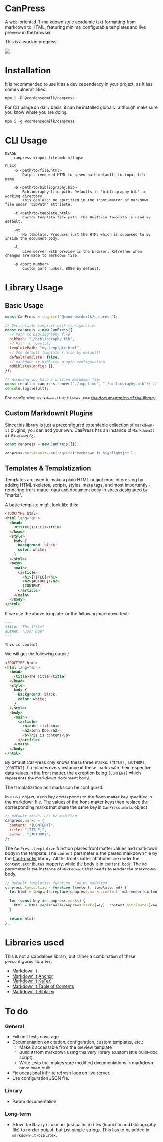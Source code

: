 # CanPress

A web-oriented R-markdown style academic text formatting from markdown to HTML,
featuring minimal configurable templates and live preview in the browser.

This is a work in progress.

![](https://i.imgur.com/Ed5UVx8.jpg)

# Installation

It is recommended to use it as a dev dependency in your project, as it has some vulnerabilities.

```
npm i -D @condensedmilk/canpress
```

For CLI usage on daily basis, it can be installed globally, although make sure you know whate you are doing.

```
npm i -g @condensedmilk/canpress
```

# CLI Usage

```
USAGE
    canpress <input_file.md> <flags>

FLAGS
    -o <path/to/file.html>
        Output rendered HTML to given path defaults to input file name.

    -b <path/to/bibliography.bib>
        Bibliography file path. Defaults to 'bibliography.bib' in working directory.
        This can also be specified in the front-matter of markdown file under 'bibPath' attribute.

    -t <path/to/template.html>
        Custom template file path. The Built-in template is used by default.

    -nt
        No template. Produces just the HTML which is supposed to by inside the document body.

    -l
        Live server with preview in the browser. Refreshes when changes are made to markdown file.

    -p <port_number>
        Custom port number. 8080 by default.

```

# Library Usage

## Basic Usage

```js
const CanPress = require("@condensedmilk/canpress");

// Instantiate canpress with configuration
const canpress = new CanPress({
  // Path to bibliography file
  bibPath: "./bibliography.bib",
  // Path to template
  templatePath: "my-template.html",
  // Use default template (false by default)
  defaultTemplate: false,
  // markdown-it-biblatex plugin configuration
  mdBiblatexConfig: {},
});

// Assuming you have a written markdown file
const result = canpress.render("./input.md", "./bibliography.bib"); // bibliography can also be specified here
console.log(result);
```

For configuring `markdown-it-biblatex`, see [the documentation of the library](https://github.com/arothuis/markdown-it-biblatex#configuration-options).

## Custom MarkdownIt Plugins

Since this library is just a preconfigured extendable collection of `markdown-it` plugins, you can add your own.
CanPress has an instance of `MarkdownIt` as its property.

```js
const canpress = new CanPress({});

canpress.markdownIt.use(require("markdown-it-highlightjs"));
```

## Templates & Templatization

Templates are used to make a plain HTML output more interesting by adding
HTML skeleton, scripts, styles, meta tags, and most importantly - rendering front-matter data and
document body in spots designated by "marks".

A basic template might look like this:

```html
<!DOCTYPE html>
<html lang="en">
  <head>
    <title>[TITLE]</title>
  </head>
  <style>
    body {
      background: black;
      color: white;
    }
  </style>
  <body>
    <main>
      <article>
        <h1>[TITLE]</h1>
        <h2>[AUTHOR]</h2>
        [CONTENT]
      </article>
    </main>
  </body>
</html>
```

If we use the above template for the following markdown text:

```md
---
title: "The Title"
author: "John Doe"
---

This is content
```

We will get the following output:

```html
<!DOCTYPE html>
<html lang="en">
  <head>
    <title>The Title</title>
  </head>
  <style>
    body {
      background: black;
      color: white;
    }
  </style>
  <body>
    <main>
      <article>
        <h1>The Title<h1>
        <h2>John Doe</h2>
        <p>This is content</p>
      </article>
    </main>
  </body>
</html>
```

By default CanPress only knows these three marks: `[TITLE]`, `[AUTHOR]`, `[CONTENT]`.
It replaces every instance of these marks with their respective data values in the front matter, the exception being
`[CONTENT]` which represents the markdown document body.

The templatization and marks can be configured.

In `marks` object, each key corresponds to the front-matter key specified in the markdown file.
The values of the front-matter keys then replace the corresponding marks that share the same key in `CanPress.marks` object

```js
// Default marks. Can be modified..
canpress.marks = {
  content: "[CONTENT]",
  title: "[TITLE]",
  author: "[AUTHOR]",
};
```

The `CanPress.templatize` function places front matter values and markdown body in the template.
The `content` parameter is the parsed markdown file by the [front-matter](https://github.com/jxson/front-matter)
library. All the front-matter attributes are under the `content.attributes` property, while the body is in `content.body`.
The `md` parameter is the instance of `MarkdownIt` that needs to render the markdown body.

```js
// Default templatize function. Can be modified.
canpress.templatize = function (content, template, md) {
  let html = template.replace(canpress.marks.content, md.render(content.body));

  for (const key in canpress.marks) {
    html = html.replaceAll(canpress.marks[key], content.attributes[key] || "");
  }

  return html;
};
```

# Libraries used

This is not a stabdalone library, but rather a combination of these preconfigured libraries:

- [Markdown It](https://github.com/markdown-it/markdown-it)
- [Markdown It Anchor](https://github.com/valeriangalliat/markdown-it-anchor)
- [Markdown It KaTeX](https://github.com/waylonflinn/markdown-it-katex)
- [Markdown It Table of Contents](https://github.com/cmaas/markdown-it-table-of-contents)
- [Markdown It Biblatex](https://github.com/arothuis/markdown-it-biblatex)

# To do

### General

- Full unit tests coverage
- Documentation on citation, configuration, custom templates, etc.:
  - Make it accessable from the preview template
  - Build it from markdown using this very library (custom little build-doc script)
  - Write tests that makes sure modified documentations in markdown have been built
- Fix occasional infinite refresh loop on live server.
- Use configuration JSON file.

### Library

- Param documentation

### Long-term

- Allow the library to use not just paths to files (input file and bibliography file)
  to render output, but just simple strings. This has to be added to `markdown-it-biblatex`.
